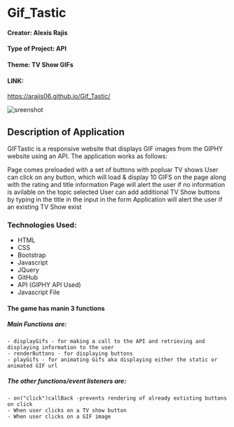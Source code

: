 # Gif_Tastic
#### Creator: Alexis Rajis
#### Type of Project: API

#### Theme: TV Show GIFs

#### LINK:
 https://arajis06.github.io/Gif_Tastic/
 
![sreenshot](https://user-images.githubusercontent.com/49252572/59931700-9533cc00-9413-11e9-9750-5a23bec5d988.png)


## Description of Application
GIFTastic is a responsive website that displays GIF images from the GIPHY website using an API. The application works as follows:

Page comes preloaded with a set of buttons with popluar TV shows 
User can click on any button, which will load & display 10 GIFS on the page along with the rating and title information
Page will alert the user if no information is avilable on the topic selected
User can add additional TV Show buttons by typing in the title  in the input in the form
Application will alert the user if an existing TV Show exist

### Technologies Used:
- HTML
- CSS
- Bootstrap
- Javascript
- JQuery
- GitHub
- API (GIPHY API Used)
- Javascript File

#### The game has manin 3 functions 

  ##### Main Functions are:
    - displayGifs - for making a call to the API and retrieving and displaying information to the user
    - renderButtons - for displaying buttons
    - playGifs - for animating Gifs aka displaying either the static or animated GIF url
    
  ##### The other functions/event listeners are:
    - on("click")callBack -prevents rendering of already extisting buttons on click
    - When user clicks on a TV show button
    - When user clicks on a GIF image 
